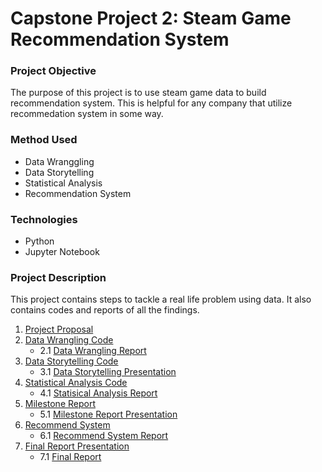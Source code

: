 # Capstone Project 2: Steam Game Recommendation System
### Project Objective
The purpose of this project is to use steam game data to build recommendation system. This is helpful for any company that utilize recommedation system in some way. 
### Method Used
* Data Wranggling 
* Data Storytelling
* Statistical Analysis
* Recommendation System 
### Technologies 
* Python 
* Jupyter Notebook
### Project Description 
This project contains steps to tackle a real life problem using data. It also contains codes and reports of all the findings.
1. [Project Proposal](https://github.com/Hantao-Lin/Steam-Game-Recommendation-System/blob/master/Capstone%20Project%202%20Proposal.pdf)
2. [Data Wrangling Code](https://github.com/Hantao-Lin/Steam-Game-Recommendation-System/blob/master/Data%20Wrangling.ipynb)
    * 2.1 [Data Wrangling Report](https://github.com/Hantao-Lin/Steam-Game-Recommendation-System/blob/master/Data%20Wrangling%20Report.pdf)
3. [Data Storytelling Code](https://github.com/Hantao-Lin/Steam-Game-Recommendation-System/blob/master/Data%20Storytelling%20.ipynb)
    * 3.1 [Data Storytelling Presentation](https://github.com/Hantao-Lin/Steam-Game-Recommendation-System/blob/master/Storytelling.pdf)
4. [Statistical Analysis Code](https://github.com/Hantao-Lin/Steam-Game-Recommendation-System/blob/master/Statistically%20Analysis%20.ipynb)
      * 4.1 [Statisical Analysis Report](https://github.com/Hantao-Lin/Steam-Game-Recommendation-System/blob/master/Statistical%20Analysis.pdf)
5. [Milestone Report](https://github.com/Hantao-Lin/Steam-Game-Recommendation-System/blob/master/Capstone%20Project%202%20Milestone%20Report.pdf)
      * 5.1 [Milestone Report Presentation](https://github.com/Hantao-Lin/Steam-Game-Recommendation-System/blob/master/Milestone%20Report%20Presentation.pdf)
6. [Recommend System](https://github.com/Hantao-Lin/Steam-Game-Recommendation-System/blob/master/Recommend%20System%20.ipynb)
      * 6.1 [Recommend System Report](https://github.com/Hantao-Lin/Steam-Game-Recommendation-System/blob/master/Recommend%20System%20Report.docx)
7. [Final Report Presentation](https://github.com/Hantao-Lin/Steam-Game-Recommendation-System/blob/master/Final%20Milestone%20Report%20Presentation.pdf)
      * 7.1 [Final Report](https://github.com/Hantao-Lin/Steam-Game-Recommendation-System/blob/master/Final%20Capstone%20Project%202%20Final%20Report.pdf)
